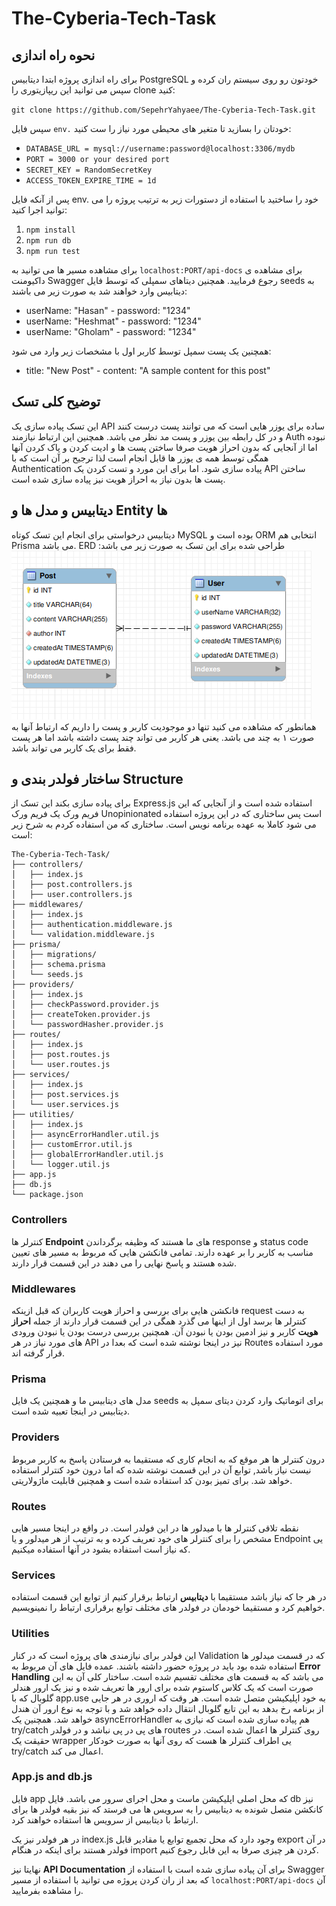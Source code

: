 # The-Cyberia-Tech-Task

## نحوه راه اندازی
برای راه اندازی پروژه ابتدا دیتابیس PostgreSQL خودتون رو روی سیستم ران کرده و سپس می توانید این ریپازیتوری را clone کنید:

`git clone https://github.com/SepehrYahyaee/The-Cyberia-Tech-Task.git`

سپس فایل `env.` خودتان را بسازید تا متغیر های محیطی مورد نیاز را ست کنید:

- `DATABASE_URL = mysql://username:password@localhost:3306/mydb`
- `PORT = 3000 or your desired port`
- `SECRET_KEY = RandomSecretKey`
- `ACCESS_TOKEN_EXPIRE_TIME = 1d`

پس از آنکه فایل env. خود را ساختید با استفاده از دستورات زیر به ترتیب پروژه را می توانید اجرا کنید:

1. `npm install`
2. `npm run db`
3. `npm run test`

برای مشاهده مسیر ها می توانید به `localhost:PORT/api-docs` برای مشاهده ی داکیومنت Swagger رجوع فرمایید. همچنین دیتاهای سمپلی که توسط فایل seeds به دیتابیس وارد خواهند شد به صورت زیر می باشند:

- userName: "Hasan" - password: "1234"
- userName: "Heshmat" - password: "1234"
- userName: "Gholam" - password: "1234"

همچنین یک پست سمپل توسط کاربر اول با مشخصات زیر وارد می شود:

- title: "New Post" - content: "A sample content for this post"

## توضیح کلی تسک
این تسک پیاده سازی یک API ساده برای یوزر هایی است که می توانند پست درست کنند و در کل رابطه بین یوزر و پست مد نظر می باشد. همچنین این ارتباط نیازمند Auth نبوده اما از آنجایی که بدون احراز هویت صرفا ساختن پست ها و ادیت کردن و پاک کردن آنها همگی توسط همه ی یوزر ها قابل انجام است لذا ترجیح بر آن است که با Authentication پیاده سازی شود. اما برای این مورد و تست کردن یک API ساختن پست ها بدون نیاز به احراز هویت نیز پیاده سازی شده است.

## دیتابیس و مدل ها و Entity ها
دیتابیس درخواستی برای انجام این تسک کوتاه MySQL بوده است و ORM انتخابی هم Prisma می باشد. ERD طراحی شده برای این تسک به صورت زیر می باشد:
<img src="./ERD.png" alt="ERD Model for this Task">
همانطور که مشاهده می کنید تنها دو موجودیت کاربر و پست را داریم که ارتباط آنها به صورت ۱ به چند می باشد. یعنی هر کاربر می تواند چند پست داشته باشد اما هر پست فقط برای یک کاربر می تواند باشد.

## ساختار فولدر بندی و Structure
برای پیاده سازی بکند این تسک از Express.js استفاده شده است و از آنجایی که این فریم ورک یک فریم ورک Unopinionated است پس ساختاری که در این پروژه استفاده می شود کاملا به عهده برنامه نویس است. ساختاری که من استفاده کردم به شرح زیر است:

    The-Cyberia-Tech-Task/
    ├── controllers/
    │   ├── index.js
    │   ├── post.controllers.js
    │   ├── user.controllers.js
    ├── middlewares/
    │   ├── index.js
    │   ├── authentication.middleware.js
    │   └── validation.middleware.js
    ├── prisma/
    │   ├── migrations/
    │   ├── schema.prisma
    │   └── seeds.js
    ├── providers/
    │   ├── index.js
    │   ├── checkPassword.provider.js
    │   ├── createToken.provider.js
    │   └── passwordHasher.provider.js
    ├── routes/
    │   ├── index.js
    │   ├── post.routes.js
    │   └── user.routes.js
    ├── services/
    │   ├── index.js
    │   ├── post.services.js
    │   └── user.services.js
    ├── utilities/
    │   ├── index.js
    │   ├── asyncErrorHandler.util.js
    │   ├── customError.util.js
    │   ├── globalErrorHandler.util.js
    │   └── logger.util.js
    ├── app.js
    ├── db.js
    └── package.json

### Controllers
کنترلر ها **Endpoint** های ما هستند که وظیفه برگرداندن response و status code مناسب به کاربر را بر عهده دارند. تمامی فانکشن هایی که مربوط به مسیر های تعیین شده هستند و پاسخ نهایی را می دهند در این قسمت قرار دارند.

### Middlewares
فانکشن هایی برای بررسی و احراز هویت کاربران که قبل ازینکه request به دست کنترلر ها برسد اول از اینها می گذرد همگی در این قسمت قرار دارند از جمله **احراز هویت** کاربر و نیز ادمین بودن یا نبودن آن. همچنین بررسی درست بودن یا نبودن ورودی های مورد نیاز در هر API نیز در اینجا نوشته شده است که بعدا در Routes مورد استفاده قرار گرفته اند.

### Prisma
مدل های دیتابیس ما و همچنین یک فایل seeds برای اتوماتیک وارد کردن دیتای سمپل به دیتابیس در اینجا تعبیه شده است.

### Providers
درون کنترلر ها هر موقع که به انجام کاری که مستقیما به فرستادن پاسخ به کاربر مربوط نیست نیاز باشد, توابع آن در این قسمت نوشته شده که اما درون خود کنترلر استفاده خواهد شد. برای تمیز بودن کد استفاده شده است و همچنین قابلیت ماژولاریتی.

### Routes
نقطه تلاقی کنترلر ها با میدلور ها در این فولدر است. در واقع در اینجا مسیر هایی مشخص را برای کنترلر های خود تعریف کرده و به ترتیب از هر میدلور و یا Endpoint یی که نیاز است استفاده بشود در آنها استفاده میکنیم.

### Services
در هر جا که نیاز باشد مستقیما با **دیتابیس** ارتباط برقرار کنیم از توابع این قسمت استفاده خواهیم کرد و مستقیما خودمان در فولدر های مختلف توابع برقراری ارتباط را نمینویسیم.

### Utilities
این فولدر برای نیازمندی های پروژه است که در کنار Validation که در قسمت میدلور ها استفاده شده بود باید در پروژه حضور داشته باشند. عمده فایل های آن مربوط به **Error Handling** می باشد که به قسمت های مختلف تقسیم شده است. ساختار کلی آن به این صورت است که یک کلاس کاستوم شده برای ارور ها تعریف شده و نیز یک ارور هندلر گلوبال که با app.use به خود اپلیکیشن متصل شده است. هر وقت که اروری در هر جایی از برنامه رخ بدهد به این تابع گلوبال انتقال داده خواهد شد و با توجه به نوع ارور آن هندل خواهد شد. همچنین یک asyncErrorHandler هم پیاده سازی شده است که نیازی به try/catch های پی در پی نباشد و در فولدر routes روی کنترلر ها اعمال شده است. در حقیقت یک wrapper یی اطراف کنترلر ها هست که روی آنها به صورت خودکار try/catch اعمال می کند.

### App.js and db.js
فایل app که محل اصلی اپلیکیشن ماست و محل اجرای سرور می باشد. فایل db نیز کانکشن متصل شونده به دیتابیس را به سرویس ها می فرستد که نیز بقیه فولدر ها برای ارتباط با دیتابیس از سرویس ها استفاده خواهند کرد.

در هر فولدر نیز یک index.js وجود دارد که محل تجمیع توابع یا مقادیر قابل export در آن فولدر هستند برای اینکه در هنگام import کردن هر چیزی صرفا به این فابل رجوع کنیم.

نهایتا نیز **API Documentation** برای آن پیاده سازی شده است با استفاده از Swagger که بعد از ران کردن پروژه می توانید با استفاده از مسیر `localhost:PORT/api-docs` آن را مشاهده بفرمایید.